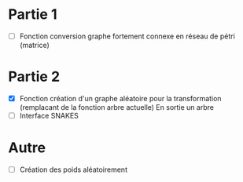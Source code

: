 # Partie 1
- [ ] Fonction conversion graphe fortement connexe en réseau de pétri (matrice)

# Partie 2
- [X] Fonction création d'un graphe aléatoire pour la transformation (remplacant de la fonction arbre actuelle)
En sortie un arbre
- [ ] Interface SNAKES

# Autre
- [ ] Création des poids aléatoirement
